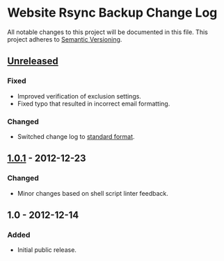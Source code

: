 Website Rsync Backup Change Log
===============================

All notable changes to this project will be documented in this file. This project adheres to [Semantic Versioning](http://semver.org/).

## [Unreleased][unreleased]
### Fixed
- Improved verification of exclusion settings.
- Fixed typo that resulted in incorrect email formatting.
### Changed
- Switched change log to [standard format](http://keepachangelog.com/).

## [1.0.1] - 2012-12-23
### Changed
- Minor changes based on shell script linter feedback.

## 1.0 - 2012-12-14
### Added
- Initial public release.

[unreleased]: https://github.com/homebysix/website-rsync-backup/compare/v1.0.1...HEAD
[1.0.1]: https://github.com/homebysix/website-rsync-backup/compare/v1.0...v1.0.1